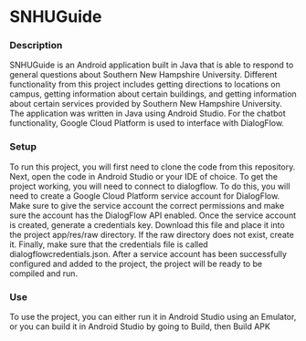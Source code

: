# SNHUGuide

### Description
SNHUGuide is an Android application built in Java that is able to respond to general questions about Southern New Hampshire University.
Different functionality from this project includes getting directions to locations on campus, getting information about certain buildings,
and getting information about certain services provided by Southern New Hampshire University. The application was written in Java using Android Studio.
For the chatbot functionality, Google Cloud Platform is used to interface with DialogFlow.

### Setup
To run this project, you will first need to clone the code from this repository. Next, open the code in Android Studio or your IDE of choice.
To get the project working, you will need to connect to dialogflow. To do this, you will need to create a Google Cloud Platform service account for DialogFlow.
Make sure to give the service account the correct permissions and make sure the account has the DialogFlow API enabled. Once the service account is created,
generate a credentials key. Download this file and place it into the project app/res/raw directory. If the raw directory does not exist, create it. Finally,
make sure that the credentials file is called dialogflowcredentials.json. After a service account has been successfully configured and added to the project, the project
will be ready to be compiled and run.

### Use
To use the project, you can either run it in Android Studio using an Emulator, or you can build it in Android Studio by going to Build, then Build APK
